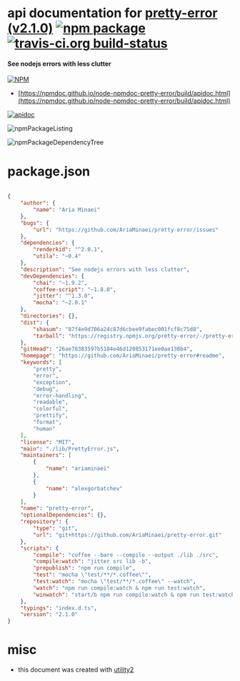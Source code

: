 # api documentation for  [pretty-error (v2.1.0)](https://github.com/AriaMinaei/pretty-error#readme)  [![npm package](https://img.shields.io/npm/v/npmdoc-pretty-error.svg?style=flat-square)](https://www.npmjs.org/package/npmdoc-pretty-error) [![travis-ci.org build-status](https://api.travis-ci.org/npmdoc/node-npmdoc-pretty-error.svg)](https://travis-ci.org/npmdoc/node-npmdoc-pretty-error)
#### See nodejs errors with less clutter

[![NPM](https://nodei.co/npm/pretty-error.png?downloads=true&downloadRank=true&stars=true)](https://www.npmjs.com/package/pretty-error)

- [https://npmdoc.github.io/node-npmdoc-pretty-error/build/apidoc.html](https://npmdoc.github.io/node-npmdoc-pretty-error/build/apidoc.html)

[![apidoc](https://npmdoc.github.io/node-npmdoc-pretty-error/build/screenCapture.buildCi.browser.%252Ftmp%252Fbuild%252Fapidoc.html.png)](https://npmdoc.github.io/node-npmdoc-pretty-error/build/apidoc.html)

![npmPackageListing](https://npmdoc.github.io/node-npmdoc-pretty-error/build/screenCapture.npmPackageListing.svg)

![npmPackageDependencyTree](https://npmdoc.github.io/node-npmdoc-pretty-error/build/screenCapture.npmPackageDependencyTree.svg)



# package.json

```json

{
    "author": {
        "name": "Aria Minaei"
    },
    "bugs": {
        "url": "https://github.com/AriaMinaei/pretty-error/issues"
    },
    "dependencies": {
        "renderkid": "^2.0.1",
        "utila": "~0.4"
    },
    "description": "See nodejs errors with less clutter",
    "devDependencies": {
        "chai": "~1.9.2",
        "coffee-script": "~1.8.0",
        "jitter": "^1.3.0",
        "mocha": "~2.0.1"
    },
    "directories": {},
    "dist": {
        "shasum": "87f4e9d706a24c87d6cbee9fabec001fcf8c75d8",
        "tarball": "https://registry.npmjs.org/pretty-error/-/pretty-error-2.1.0.tgz"
    },
    "gitHead": "26ae78383597b5184e46d120853171ee0ae138b4",
    "homepage": "https://github.com/AriaMinaei/pretty-error#readme",
    "keywords": [
        "pretty",
        "error",
        "exception",
        "debug",
        "error-handling",
        "readable",
        "colorful",
        "prettify",
        "format",
        "human"
    ],
    "license": "MIT",
    "main": "./lib/PrettyError.js",
    "maintainers": [
        {
            "name": "ariaminaei"
        },
        {
            "name": "alexgorbatchev"
        }
    ],
    "name": "pretty-error",
    "optionalDependencies": {},
    "repository": {
        "type": "git",
        "url": "git+https://github.com/AriaMinaei/pretty-error.git"
    },
    "scripts": {
        "compile": "coffee --bare --compile --output ./lib ./src",
        "compile:watch": "jitter src lib -b",
        "prepublish": "npm run compile",
        "test": "mocha \"test/**/*.coffee\"",
        "test:watch": "mocha \"test/**/*.coffee\" --watch",
        "watch": "npm run compile:watch & npm run test:watch",
        "winwatch": "start/b npm run compile:watch & npm run test:watch"
    },
    "typings": "index.d.ts",
    "version": "2.1.0"
}
```



# misc
- this document was created with [utility2](https://github.com/kaizhu256/node-utility2)
